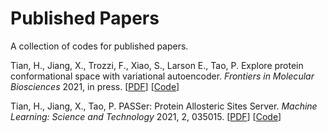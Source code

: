 # Published Papers

A collection of codes for published papers.

Tian, H., Jiang, X., Trozzi, F., Xiao, S., Larson E., Tao, P. Explore protein conformational space with variational autoencoder. *Frontiers in Molecular Biosciences* 2021, in press. \[[PDF](https://www.frontiersin.org/articles/10.3389/fmolb.2021.781635/full)\] \[[Code](https://github.com/smu-tao-group/protein-VAE)\]

Tian, H., Jiang, X., Tao, P. PASSer: Protein Allosteric Sites Server. *Machine Learning: Science and Technology* 2021, 2, 035015. \[[PDF](https://iopscience.iop.org/article/10.1088/2632-2153/abe6d6/meta)\] \[[Code](https://github.com/smu-tao-group/passerCLI)\]
